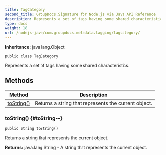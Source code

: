 ```yaml
---
title: TagCategory
second_title: GroupDocs.Signature for Node.js via Java API Reference
description: Represents a set of tags having some shared characteristics.
type: docs
weight: 18
url: /nodejs-java/com.groupdocs.metadata.tagging/tagcategory/
---
```

**Inheritance:**
java.lang.Object
```
public class TagCategory
```

Represents a set of tags having some shared characteristics.
## Methods

| Method | Description |
| --- | --- |
| [toString()](#toString--) | Returns a string that represents the current object. |
### toString() {#toString--}
```
public String toString()
```


Returns a string that represents the current object.

**Returns:**
java.lang.String - A string that represents the current object.
